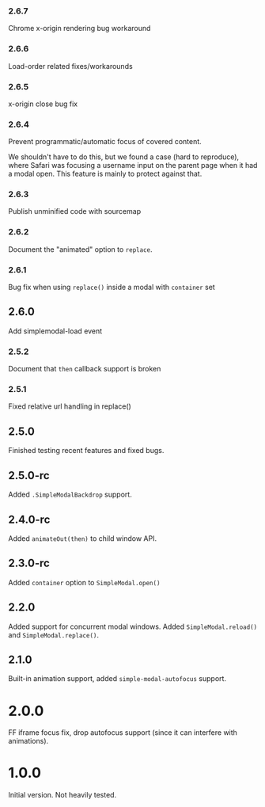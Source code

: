 ### 2.6.7
Chrome x-origin rendering bug workaround

### 2.6.6
Load-order related fixes/workarounds

### 2.6.5
x-origin close bug fix

### 2.6.4
Prevent programmatic/automatic focus of covered content.

We shouldn't have to do this, but we found a case (hard to reproduce), where Safari was focusing a username input on the parent page when it had a modal open. This feature is mainly to protect against that.

### 2.6.3
Publish unminified code with sourcemap

### 2.6.2
Document the "animated" option to `replace`.

### 2.6.1
Bug fix when using `replace()` inside a modal with `container` set

## 2.6.0
Add simplemodal-load event

### 2.5.2
Document that `then` callback support is broken

### 2.5.1
Fixed relative url handling in replace()

## 2.5.0
Finished testing recent features and fixed bugs.

## 2.5.0-rc
Added `.SimpleModalBackdrop` support.

## 2.4.0-rc
Added `animateOut(then)` to child window API.

## 2.3.0-rc
Added `container` option to `SimpleModal.open()`

## 2.2.0
Added support for concurrent modal windows.
Added `SimpleModal.reload()` and `SimpleModal.replace()`.

## 2.1.0
Built-in animation support, added `simple-modal-autofocus` support.

# 2.0.0
FF iframe focus fix, drop autofocus support (since it can interfere with animations).

# 1.0.0
Initial version. Not heavily tested.